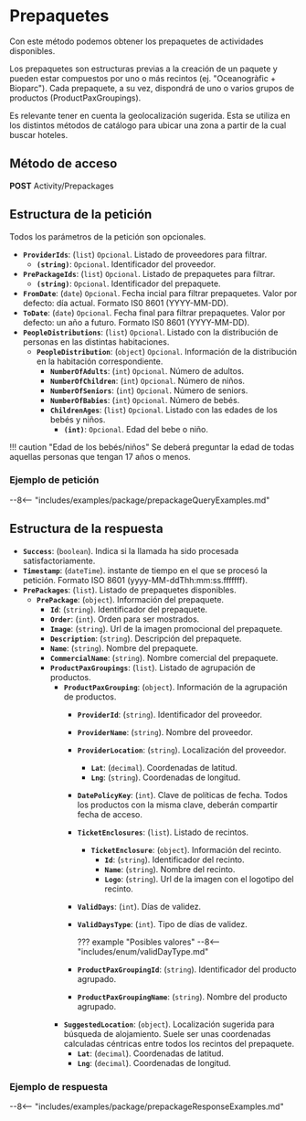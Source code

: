 # Prepaquetes

Con este método podemos obtener los prepaquetes de actividades disponibles.

Los prepaquetes son estructuras previas a la creación de un paquete y pueden estar compuestos por uno o más recintos (ej. "Oceanogràfic + Bioparc"). Cada prepaquete, a su vez, dispondrá de uno o varios grupos de productos (ProductPaxGroupings).

Es relevante tener en cuenta la geolocalización sugerida. Esta se utiliza en los distintos métodos de catálogo para ubicar una zona a partir de la cual buscar hoteles.

## Método de acceso

**POST** Activity/Prepackages

## Estructura de la petición
Todos los parámetros de la petición son opcionales.

- **``ProviderIds``**: (``list``) ``Opcional``. Listado de proveedores para filtrar.
    - **``(string)``**: ``Opcional``. Identificador del proveedor.
- **``PrePackageIds``**: (``list``) ``Opcional``. Listado de prepaquetes para filtrar.
    - **``(string)``**: ``Opcional``. Identificador del prepaquete.
- **``FromDate``**: (``date``) ``Opcional``. Fecha incial para filtrar prepaquetes. Valor por defecto: día actual. Formato IS0 8601 (YYYY-MM-DD).
- **``ToDate``**: (``date``) ``Opcional``. Fecha final para filtrar prepaquetes. Valor por defecto: un año a futuro. Formato IS0 8601 (YYYY-MM-DD).
- **``PeopleDistributions``**: (``list``) ``Opcional``. Listado con la distribución de personas en las distintas habitaciones.
    - **``PeopleDistribution``**: (``object``) ``Opcional``. Información de la distribución en la habitación correspondiente.
        - **``NumberOfAdults``**: (``int``) ``Opcional``. Número de adultos.
        - **``NumberOfChildren``**: (``int``) ``Opcional``. Número de niños.
        - **``NumberOfSeniors``**: (``int``) ``Opcional``. Número de seniors.
        - **``NumberOfBabies``**: (``int``) ``Opcional``. Número de bebés.
        - **``ChildrenAges``**: (``list``) ``Opcional``. Listado con las edades de los bebés y niños.
            - **``(int)``**: ``Opcional``. Edad del bebe o niño.

!!! caution "Edad de los bebés/niños"
    Se deberá preguntar la edad de todas aquellas personas que tengan 17 años o menos.

### Ejemplo de petición

--8<-- "includes/examples/package/prepackageQueryExamples.md"

## Estructura de la respuesta

- **`Success`**: (``boolean``). Indica si la llamada ha sido procesada satisfactoriamente.
- **`Timestamp`**: (``dateTime``). instante de tiempo en el que se procesó la petición. Formato ISO 8601 (yyyy-MM-ddThh\:mm\:ss.fffffff).
- **``PrePackages``**: (``list``). Listado de prepaquetes disponibles.
    - **``PrePackage``**: (``object``). Información del prepaquete.
        - **``Id``**: (``string``). Identificador del prepaquete.
        - **``Order``**: (``int``). Orden para ser mostrados.
        - **``Image``**: (``string``). Url de la imagen promocional del prepaquete.
        - **``Description``**: (``string``). Descripción del prepaquete.
        - **``Name``**: (``string``). Nombre del prepaquete.
        - **``CommercialName``**: (``string``). Nombre comercial del prepaquete.
        - **``ProductPaxGroupings``**: (``list``). Listado de agrupación de productos.
            - **``ProductPaxGrouping``**: (``object``). Información de la agrupación de productos.
                - **``ProviderId``**: (``string``). Identificador del proveedor.
                - **``ProviderName``**: (``string``). Nombre del proveedor.
                - **``ProviderLocation``**: (``string``). Localización del proveedor.
                    - **`Lat`**: (``decimal``). Coordenadas de latitud.
                    - **`Lng`**: (``string``). Coordenadas de longitud.
                - **``DatePolicyKey``**: (``int``). Clave de políticas de fecha. Todos los productos con la misma clave, deberán compartir fecha de acceso.
                - **``TicketEnclosures``**: (``list``). Listado de recintos.
                    - **``TicketEnclosure``**: (``object``). Información del recinto.
                        - **``Id``**: (``string``). Identificador del recinto.
                        - **``Name``**: (``string``). Nombre del recinto.
                        - **``Logo``**: (``string``). Url de la imagen con el logotipo del recinto.
                - **``ValidDays``**: (``int``). Días de validez.
                - **``ValidDaysType``**: (``int``). Tipo de días de validez.
                    
                    ??? example "Posibles valores"
                        --8<-- "includes/enum/validDayType.md"

                - **``ProductPaxGroupingId``**: (``string``). Identificador del producto agrupado.
                - **``ProductPaxGroupingName``**: (``string``). Nombre del producto agrupado.
            - **``SuggestedLocation``**: (``object``). Localización sugerida para búsqueda de alojamiento. Suele ser unas coordenadas calculadas céntricas entre todos los recintos del prepaquete.
                - **`Lat`**: (``decimal``). Coordenadas de latitud.
                - **`Lng`**: (``decimal``). Coordenadas de longitud.

### Ejemplo de respuesta

--8<-- "includes/examples/package/prepackageResponseExamples.md"
